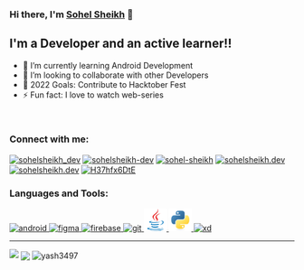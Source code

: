 ### Hi there, I'm [Sohel Sheikh][website] 👋

## I'm a Developer and an active learner!!

- 🌱 I’m currently learning Android Development
- 👯 I’m looking to collaborate with other Developers
- 🥅 2022 Goals: Contribute to Hacktober Fest
- ⚡ Fun fact: I love to watch web-series

<br />

<h3 align="left">Connect with me:</h3>
<p align="left">
<a href="https://twitter.com/sohelsheikh_dev" target="blank"><img align="center" src="https://raw.githubusercontent.com/rahuldkjain/github-profile-readme-generator/master/src/images/icons/Social/twitter.svg" alt="sohelsheikh_dev" height="30" width="40" /></a>
<a href="https://linkedin.com/in/sohelsheikh-dev" target="blank"><img align="center" src="https://raw.githubusercontent.com/rahuldkjain/github-profile-readme-generator/master/src/images/icons/Social/linked-in-alt.svg" alt="sohelsheikh-dev" height="30" width="40" /></a>
<a href="https://stackoverflow.com/users/sohel-sheikh" target="blank"><img align="center" src="https://raw.githubusercontent.com/rahuldkjain/github-profile-readme-generator/master/src/images/icons/Social/stack-overflow.svg" alt="sohel-sheikh" height="30" width="40" /></a>
<a href="https://fb.com/sohelsheikh.dev" target="blank"><img align="center" src="https://raw.githubusercontent.com/rahuldkjain/github-profile-readme-generator/master/src/images/icons/Social/facebook.svg" alt="sohelsheikh.dev" height="30" width="40" /></a>
<a href="https://instagram.com/sohelsheikh.dev" target="blank"><img align="center" src="https://raw.githubusercontent.com/rahuldkjain/github-profile-readme-generator/master/src/images/icons/Social/instagram.svg" alt="sohelsheikh.dev" height="30" width="40" /></a>
<a href="https://discord.gg/H37hfx6DtE" target="blank"><img align="center" src="https://raw.githubusercontent.com/rahuldkjain/github-profile-readme-generator/master/src/images/icons/Social/discord.svg" alt="H37hfx6DtE" height="30" width="40" /></a>
</p>

<h3 align="left">Languages and Tools:</h3>
<p align="left"> <a href="https://developer.android.com" target="_blank"> <img src="https://upload.wikimedia.org/wikipedia/commons/6/64/Android_logo_2019_%28stacked%29.svg" alt="android" width="40" height="40"/> </a> <a href="https://www.figma.com/" target="_blank"> <img src="https://www.vectorlogo.zone/logos/figma/figma-icon.svg" alt="figma" width="40" height="40"/> </a> <a href="https://firebase.google.com/" target="_blank"> <img src="https://www.vectorlogo.zone/logos/firebase/firebase-icon.svg" alt="firebase" width="40" height="40"/> </a> <a href="https://git-scm.com/" target="_blank"> <img src="https://www.vectorlogo.zone/logos/git-scm/git-scm-icon.svg" alt="git" width="40" height="40"/> </a> <a href="https://www.java.com" target="_blank"> <img src="https://raw.githubusercontent.com/devicons/devicon/master/icons/java/java-original.svg" alt="java" width="40" height="40"/> </a> <a href="https://www.python.org" target="_blank"> <img src="https://raw.githubusercontent.com/devicons/devicon/master/icons/python/python-original.svg" alt="python" width="40" height="40"/> </a> <a href="https://www.adobe.com/products/xd.html" target="_blank"> <img src="https://cdn.worldvectorlogo.com/logos/adobe-xd.svg" alt="xd" width="40" height="40"/> </a> </p>


---

<!-- 

### 📕 Latest Blog Posts

- [How To Pass Application Tracking Systems (ATS) & Get Interviews - Resume Tips for Software Developer](https://dev.to/codestackr/how-to-pass-application-tracking-systems-ats-get-interviews-resume-tips-for-software-developer-4bmo)
- [Microinteractions: Password Validation Animation](https://dev.to/codestackr/microinteractions-password-validation-animation-5629)
- [Notion + YouTube - A Powerful Combination for Productivity](https://dev.to/codestackr/notion-youtube-a-powerful-combination-for-productivity-1def)
- [Regular Expressions (RegEx) Crash Course](https://dev.to/codestackr/regular-expressions-regex-crash-course-248n)
- [Emmet Part 2 - Advanced](https://dev.to/codestackr/emmet-part-2-advanced-4c65)

➡️ [more blog posts...](https://codestackr.com)

---
-->

<img height='200px' src="https://github-readme-stats.vercel.app/api?username=sohel-sheikh-dev&show_icons=true&theme=radical">


<img height="200px" align="center" src="https://github-readme-stats.vercel.app/api/top-langs/?username=sohel-sheikh-dev&show_icons=true&theme=radical" >


<img height ="200px" align="center" src="https://github-readme-streak-stats.herokuapp.com?user=sohel-sheikh-dev&theme=radical" alt="yash3497" > 



[website]: https://linktr.ee/sohelsheikh.dev
[twitter]: https://twitter.com/SohelSheikh_Dev
[instagram]: https://instagram.com/sohelsheikh.dev
[linkedin]: https://linkedin.com/in/sohelsheikh-dev
